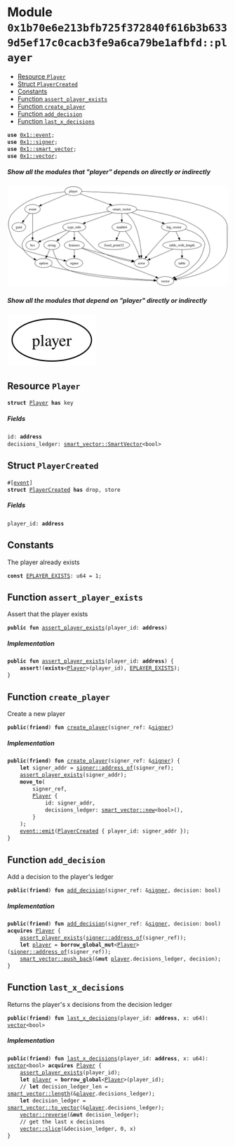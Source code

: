 
<a id="0x1b70e6e213bfb725f372840f616b3b6339d5ef17c0cacb3fe9a6ca79be1afbfd_player"></a>

# Module `0x1b70e6e213bfb725f372840f616b3b6339d5ef17c0cacb3fe9a6ca79be1afbfd::player`



-  [Resource `Player`](#0x1b70e6e213bfb725f372840f616b3b6339d5ef17c0cacb3fe9a6ca79be1afbfd_player_Player)
-  [Struct `PlayerCreated`](#0x1b70e6e213bfb725f372840f616b3b6339d5ef17c0cacb3fe9a6ca79be1afbfd_player_PlayerCreated)
-  [Constants](#@Constants_0)
-  [Function `assert_player_exists`](#0x1b70e6e213bfb725f372840f616b3b6339d5ef17c0cacb3fe9a6ca79be1afbfd_player_assert_player_exists)
-  [Function `create_player`](#0x1b70e6e213bfb725f372840f616b3b6339d5ef17c0cacb3fe9a6ca79be1afbfd_player_create_player)
-  [Function `add_decision`](#0x1b70e6e213bfb725f372840f616b3b6339d5ef17c0cacb3fe9a6ca79be1afbfd_player_add_decision)
-  [Function `last_x_decisions`](#0x1b70e6e213bfb725f372840f616b3b6339d5ef17c0cacb3fe9a6ca79be1afbfd_player_last_x_decisions)


<pre><code><b>use</b> <a href="">0x1::event</a>;
<b>use</b> <a href="">0x1::signer</a>;
<b>use</b> <a href="">0x1::smart_vector</a>;
<b>use</b> <a href="">0x1::vector</a>;
</code></pre>



##### Show all the modules that "player" depends on directly or indirectly


![](img/player_forward_dep.svg)


##### Show all the modules that depend on "player" directly or indirectly


![](img/player_backward_dep.svg)


<a id="0x1b70e6e213bfb725f372840f616b3b6339d5ef17c0cacb3fe9a6ca79be1afbfd_player_Player"></a>

## Resource `Player`



<pre><code><b>struct</b> <a href="player.md#0x1b70e6e213bfb725f372840f616b3b6339d5ef17c0cacb3fe9a6ca79be1afbfd_player_Player">Player</a> <b>has</b> key
</code></pre>



##### Fields


<dl>
<dt>
<code>id: <b>address</b></code>
</dt>
<dd>

</dd>
<dt>
<code>decisions_ledger: <a href="_SmartVector">smart_vector::SmartVector</a>&lt;bool&gt;</code>
</dt>
<dd>

</dd>
</dl>


<a id="0x1b70e6e213bfb725f372840f616b3b6339d5ef17c0cacb3fe9a6ca79be1afbfd_player_PlayerCreated"></a>

## Struct `PlayerCreated`



<pre><code>#[<a href="">event</a>]
<b>struct</b> <a href="player.md#0x1b70e6e213bfb725f372840f616b3b6339d5ef17c0cacb3fe9a6ca79be1afbfd_player_PlayerCreated">PlayerCreated</a> <b>has</b> drop, store
</code></pre>



##### Fields


<dl>
<dt>
<code>player_id: <b>address</b></code>
</dt>
<dd>

</dd>
</dl>


<a id="@Constants_0"></a>

## Constants


<a id="0x1b70e6e213bfb725f372840f616b3b6339d5ef17c0cacb3fe9a6ca79be1afbfd_player_EPLAYER_EXISTS"></a>

The player already exists


<pre><code><b>const</b> <a href="player.md#0x1b70e6e213bfb725f372840f616b3b6339d5ef17c0cacb3fe9a6ca79be1afbfd_player_EPLAYER_EXISTS">EPLAYER_EXISTS</a>: u64 = 1;
</code></pre>



<a id="0x1b70e6e213bfb725f372840f616b3b6339d5ef17c0cacb3fe9a6ca79be1afbfd_player_assert_player_exists"></a>

## Function `assert_player_exists`

Assert that the player exists


<pre><code><b>public</b> <b>fun</b> <a href="player.md#0x1b70e6e213bfb725f372840f616b3b6339d5ef17c0cacb3fe9a6ca79be1afbfd_player_assert_player_exists">assert_player_exists</a>(player_id: <b>address</b>)
</code></pre>



##### Implementation


<pre><code><b>public</b> <b>fun</b> <a href="player.md#0x1b70e6e213bfb725f372840f616b3b6339d5ef17c0cacb3fe9a6ca79be1afbfd_player_assert_player_exists">assert_player_exists</a>(player_id: <b>address</b>) {
    <b>assert</b>!(<b>exists</b>&lt;<a href="player.md#0x1b70e6e213bfb725f372840f616b3b6339d5ef17c0cacb3fe9a6ca79be1afbfd_player_Player">Player</a>&gt;(player_id), <a href="player.md#0x1b70e6e213bfb725f372840f616b3b6339d5ef17c0cacb3fe9a6ca79be1afbfd_player_EPLAYER_EXISTS">EPLAYER_EXISTS</a>);
}
</code></pre>



<a id="0x1b70e6e213bfb725f372840f616b3b6339d5ef17c0cacb3fe9a6ca79be1afbfd_player_create_player"></a>

## Function `create_player`

Create a new player


<pre><code><b>public</b>(<b>friend</b>) <b>fun</b> <a href="player.md#0x1b70e6e213bfb725f372840f616b3b6339d5ef17c0cacb3fe9a6ca79be1afbfd_player_create_player">create_player</a>(signer_ref: &<a href="">signer</a>)
</code></pre>



##### Implementation


<pre><code><b>public</b>(<b>friend</b>) <b>fun</b> <a href="player.md#0x1b70e6e213bfb725f372840f616b3b6339d5ef17c0cacb3fe9a6ca79be1afbfd_player_create_player">create_player</a>(signer_ref: &<a href="">signer</a>) {
    <b>let</b> signer_addr = <a href="_address_of">signer::address_of</a>(signer_ref);
    <a href="player.md#0x1b70e6e213bfb725f372840f616b3b6339d5ef17c0cacb3fe9a6ca79be1afbfd_player_assert_player_exists">assert_player_exists</a>(signer_addr);
    <b>move_to</b>(
        signer_ref,
        <a href="player.md#0x1b70e6e213bfb725f372840f616b3b6339d5ef17c0cacb3fe9a6ca79be1afbfd_player_Player">Player</a> {
            id: signer_addr,
            decisions_ledger: <a href="_new">smart_vector::new</a>&lt;bool&gt;(),
        }
    );
    <a href="_emit">event::emit</a>(<a href="player.md#0x1b70e6e213bfb725f372840f616b3b6339d5ef17c0cacb3fe9a6ca79be1afbfd_player_PlayerCreated">PlayerCreated</a> { player_id: signer_addr });
}
</code></pre>



<a id="0x1b70e6e213bfb725f372840f616b3b6339d5ef17c0cacb3fe9a6ca79be1afbfd_player_add_decision"></a>

## Function `add_decision`

Add a decision to the player's ledger


<pre><code><b>public</b>(<b>friend</b>) <b>fun</b> <a href="player.md#0x1b70e6e213bfb725f372840f616b3b6339d5ef17c0cacb3fe9a6ca79be1afbfd_player_add_decision">add_decision</a>(signer_ref: &<a href="">signer</a>, decision: bool)
</code></pre>



##### Implementation


<pre><code><b>public</b>(<b>friend</b>) <b>fun</b> <a href="player.md#0x1b70e6e213bfb725f372840f616b3b6339d5ef17c0cacb3fe9a6ca79be1afbfd_player_add_decision">add_decision</a>(signer_ref: &<a href="">signer</a>, decision: bool) <b>acquires</b> <a href="player.md#0x1b70e6e213bfb725f372840f616b3b6339d5ef17c0cacb3fe9a6ca79be1afbfd_player_Player">Player</a> {
    <a href="player.md#0x1b70e6e213bfb725f372840f616b3b6339d5ef17c0cacb3fe9a6ca79be1afbfd_player_assert_player_exists">assert_player_exists</a>(<a href="_address_of">signer::address_of</a>(signer_ref));
    <b>let</b> <a href="player.md#0x1b70e6e213bfb725f372840f616b3b6339d5ef17c0cacb3fe9a6ca79be1afbfd_player">player</a> = <b>borrow_global_mut</b>&lt;<a href="player.md#0x1b70e6e213bfb725f372840f616b3b6339d5ef17c0cacb3fe9a6ca79be1afbfd_player_Player">Player</a>&gt;(<a href="_address_of">signer::address_of</a>(signer_ref));
    <a href="_push_back">smart_vector::push_back</a>(&<b>mut</b> <a href="player.md#0x1b70e6e213bfb725f372840f616b3b6339d5ef17c0cacb3fe9a6ca79be1afbfd_player">player</a>.decisions_ledger, decision);
}
</code></pre>



<a id="0x1b70e6e213bfb725f372840f616b3b6339d5ef17c0cacb3fe9a6ca79be1afbfd_player_last_x_decisions"></a>

## Function `last_x_decisions`

Returns the player's x decisions from the decision ledger


<pre><code><b>public</b>(<b>friend</b>) <b>fun</b> <a href="player.md#0x1b70e6e213bfb725f372840f616b3b6339d5ef17c0cacb3fe9a6ca79be1afbfd_player_last_x_decisions">last_x_decisions</a>(player_id: <b>address</b>, x: u64): <a href="">vector</a>&lt;bool&gt;
</code></pre>



##### Implementation


<pre><code><b>public</b>(<b>friend</b>) <b>fun</b> <a href="player.md#0x1b70e6e213bfb725f372840f616b3b6339d5ef17c0cacb3fe9a6ca79be1afbfd_player_last_x_decisions">last_x_decisions</a>(player_id: <b>address</b>, x: u64): <a href="">vector</a>&lt;bool&gt; <b>acquires</b> <a href="player.md#0x1b70e6e213bfb725f372840f616b3b6339d5ef17c0cacb3fe9a6ca79be1afbfd_player_Player">Player</a> {
    <a href="player.md#0x1b70e6e213bfb725f372840f616b3b6339d5ef17c0cacb3fe9a6ca79be1afbfd_player_assert_player_exists">assert_player_exists</a>(player_id);
    <b>let</b> <a href="player.md#0x1b70e6e213bfb725f372840f616b3b6339d5ef17c0cacb3fe9a6ca79be1afbfd_player">player</a> = <b>borrow_global</b>&lt;<a href="player.md#0x1b70e6e213bfb725f372840f616b3b6339d5ef17c0cacb3fe9a6ca79be1afbfd_player_Player">Player</a>&gt;(player_id);
    // <b>let</b> decision_ledger_len = <a href="_length">smart_vector::length</a>(&<a href="player.md#0x1b70e6e213bfb725f372840f616b3b6339d5ef17c0cacb3fe9a6ca79be1afbfd_player">player</a>.decisions_ledger);
    <b>let</b> decision_ledger = <a href="_to_vector">smart_vector::to_vector</a>(&<a href="player.md#0x1b70e6e213bfb725f372840f616b3b6339d5ef17c0cacb3fe9a6ca79be1afbfd_player">player</a>.decisions_ledger);
    <a href="_reverse">vector::reverse</a>(&<b>mut</b> decision_ledger);
    // get the last x decisions
    <a href="_slice">vector::slice</a>(&decision_ledger, 0, x)
}
</code></pre>
